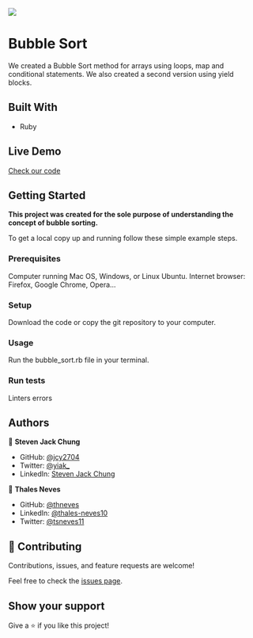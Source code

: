 ![](https://img.shields.io/badge/Microverse-blueviolet)

# Bubble Sort

We created a Bubble Sort method for arrays using loops, map and conditional statements. We also created a second version using yield blocks.


## Built With

- Ruby

## Live Demo

[Check our code](https://repl.it/repls/ClutteredInvolvedStack#main.rb)

## Getting Started

**This project was created for the sole purpose of understanding the concept of bubble sorting.**


To get a local copy up and running follow these simple example steps.

### Prerequisites
Computer running Mac OS, Windows, or Linux Ubuntu.
Internet browser: Firefox, Google Chrome, Opera...

### Setup
Download the code or copy the git repository to your computer.

### Usage
Run the bubble_sort.rb file in your terminal.

### Run tests
Linters errors



## Authors

👤 **Steven Jack Chung**

- GitHub: [@jcy2704](https://github.com/jcy2704)
- Twitter: [@yiak_](https://twitter.com/yiak_)
- LinkedIn: [Steven Jack Chung](https://linkedin.com/in/stevenjchung)

👤 **Thales Neves**

- GitHub: [@thneves](https://github.com/thneves)
- LinkedIn: [@thales-neves10](https://www.linkedin.com/in/thales-neves10/)
- Twitter: [@tsneves11](https://twitter.com/tsneves11)

## 🤝 Contributing

Contributions, issues, and feature requests are welcome!

Feel free to check the [issues page](https://github.com/jcy2704/bubble_sort/issues).

## Show your support

Give a ⭐️ if you like this project!
